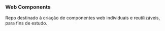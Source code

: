 ### Web Components



Repo destinado à criação de componentes web individuais e reutilizáveis, para fins de estudo.
